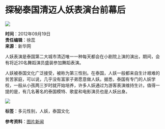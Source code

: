 # 探秘泰国清迈人妖表演台前幕后

![](http://www.asean-china-center.org/static/images/dm_syx.jpg)

**时间**：2012年09月19日  
**责任编辑**：徐蕊  
**来源**：新华网  

人妖表演是泰国第二大城市清迈唯一一种每天都会在小剧院上演的演出，期间，会有将近20名舞蹈演员盛装参加舞蹈表演。

人妖被泰国文化广泛接受，被称为第三性别。在泰国，人妖一般都来自生计艰难的贫苦家庭，可以说，几乎没有富家子弟愿意做人妖。据悉，泰国有专门的人妖学校，一般从小孩两三岁时就开始培养，许多人妖通过为游客表演维持生计。值得一提的是，有几名著名的泰国模特、歌星和电影演员也是人妖出身。

![](http://news.xinhuanet.com/photo/2012-09/18/123730595_271n.jpg)

**标签**：多元性别，人妖，泰国文化

**参考资料**：[图片新闻](http://www.asean-china-center.org/xwfb/)